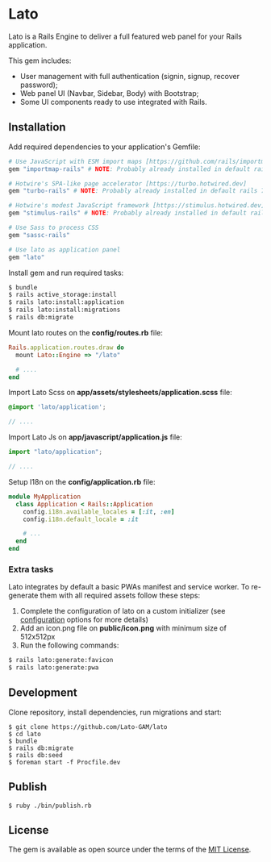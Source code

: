 # Lato

Lato is a Rails Engine to deliver a full featured web panel for your Rails application.

This gem includes:
- User management with full authentication (signin, signup, recover password);
- Web panel UI (Navbar, Sidebar, Body) with Bootstrap;
- Some UI components ready to use integrated with Rails.

## Installation
Add required dependencies to your application's Gemfile:

```ruby
# Use JavaScript with ESM import maps [https://github.com/rails/importmap-rails]
gem "importmap-rails" # NOTE: Probably already installed in default rails 7 project

# Hotwire's SPA-like page accelerator [https://turbo.hotwired.dev]
gem "turbo-rails" # NOTE: Probably already installed in default rails 7 project

# Hotwire's modest JavaScript framework [https://stimulus.hotwired.dev]
gem "stimulus-rails" # NOTE: Probably already installed in default rails 7 project

# Use Sass to process CSS
gem "sassc-rails"

# Use lato as application panel
gem "lato"
```

Install gem and run required tasks:

```bash
$ bundle
$ rails active_storage:install
$ rails lato:install:application
$ rails lato:install:migrations
$ rails db:migrate
```

Mount lato routes on the **config/routes.rb** file:

```ruby
Rails.application.routes.draw do
  mount Lato::Engine => "/lato"

  # ....
end
```

Import Lato Scss on **app/assets/stylesheets/application.scss** file:
```scss
@import 'lato/application';

// ....
```

Import Lato Js on **app/javascript/application.js** file:
```js
import "lato/application";

// ....
```

Setup I18n on the **config/application.rb** file:

```ruby
module MyApplication
  class Application < Rails::Application
    config.i18n.available_locales = [:it, :en]
    config.i18n.default_locale = :it

    # ...
  end
end

```

### Extra tasks
Lato integrates by default a basic PWAs manifest and service worker. To re-generate them with all required assets follow these steps:

1. Complete the configuration of lato on a custom initializer (see [configuration](https://github.com/lato-gam/lato/blob/main/lib/lato/config.rb) options for more details)
2. Add an icon.png file on **public/icon.png** with minimum size of 512x512px
3. Run the following commands:

```bash
$ rails lato:generate:favicon
$ rails lato:generate:pwa
```

## Development

Clone repository, install dependencies, run migrations and start:

```shell
$ git clone https://github.com/Lato-GAM/lato
$ cd lato
$ bundle
$ rails db:migrate
$ rails db:seed
$ foreman start -f Procfile.dev
```

## Publish

```shell
$ ruby ./bin/publish.rb
```

## License
The gem is available as open source under the terms of the [MIT License](https://opensource.org/licenses/MIT).
